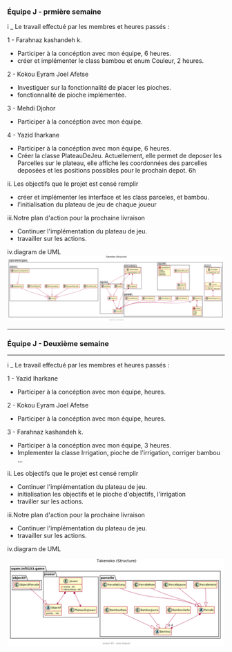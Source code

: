 

### Équipe J - prmière semaine


i _ Le travail effectué par les membres et heures passés :

1 -  Farahnaz kashandeh k. 
- Participer à la concéption avec mon équipe, 6 heures.
- créer et implémenter le class bambou et enum Couleur, 2 heures.


2 -  Kokou Eyram Joel Afetse
- Investiguer sur la fonctionnalité de placer les pioches.
- fonctionnalité de pioche implémentée. 


3 -  Mehdi Djohor
- Participer à la concéption avec mon équipe.

4 -  Yazid Iharkane
- Participer à la concéption avec mon équipe, 6 heures.
- Créer la classe PlateauDeJeu. Actuellement, elle permet de deposer les Parcelles sur le plateau, 
elle affiche les coordonnées des parcelles deposées et les positions possibles pour le prochain depot. 6h



ii. Les objectifs que le projet est censé remplir

- créer et implémenter les interface et les class parceles, et bambou.
- l’initialisation du plateau de jeu de chaque joueur


iii.Notre plan d'action pour la prochaine livraison
- Continuer l'implémentation du plateau de jeu.
- travailler sur les actions. 


iv.diagram de UML 
![conception_semaine1](img/class_diagramme_tp2_v1.png)


*********************************
### Équipe J - Deuxième semaine
*********************************


i _ Le travail effectué par les membres et heures passés :

1 -  Yazid Iharkane
- Participer à la concéption avec mon équipe,   heures.


2 -  Kokou Eyram Joel Afetse
- Participer à la concéption avec mon équipe,  heures.

3 -  Farahnaz kashandeh k. 
- Participer à la concéption avec mon équipe, 3 heures.
- Implementer la classe Irrigation, pioche de l'irrigation, corriger bambou ... 


ii. Les objectifs que le projet est censé remplir 

- Continuer l'implémentation du plateau de jeu.
- initialisation les objectifs et le pioche d'objectifs, l'irrigation 
- traviller sur les actions. 


iii.Notre plan d'action pour la prochaine livraison
- Continuer l'implémentation du plateau de jeu.
- travailler sur les actions. 


iv.diagram de UML 

![conception_semaine2](img/class_diagramme_tp2_v2.png)









